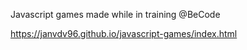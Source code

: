 Javascript games made while in training @BeCode

https://janvdv96.github.io/javascript-games/index.html
